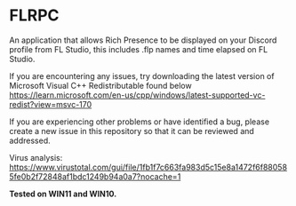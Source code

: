 # FLRPC
An application that allows Rich Presence to be displayed on your Discord profile from FL Studio, this includes .flp names and time elapsed on FL Studio.


If you are encountering any issues, try downloading the latest version of Microsoft Visual C++ Redistributable found below
https://learn.microsoft.com/en-us/cpp/windows/latest-supported-vc-redist?view=msvc-170

If you are experiencing other problems or have identified a bug, please create a new issue in this repository so that it can be reviewed and addressed.

Virus analysis: https://www.virustotal.com/gui/file/1fb1f7c663fa983d5c15e8a1472f6f880585fe0b2f72848af1bdc1249b94a0a7?nocache=1

**Tested on WIN11 and WIN10.**
